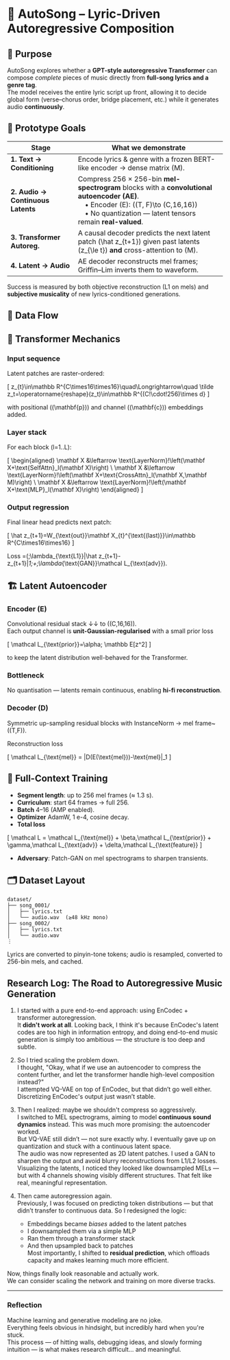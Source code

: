 # 🎵 AutoSong – Lyric-Driven Autoregressive Composition

## 🧠 Purpose  
AutoSong explores whether a **GPT-style autoregressive Transformer** can compose *complete* pieces of music directly from **full-song lyrics and a genre tag**.  
The model receives the entire lyric script up front, allowing it to decide global form (verse–chorus order, bridge placement, etc.) while it generates audio **continuously**.

## 🎯 Prototype Goals  
| Stage | What we demonstrate |
|-------|---------------------|
| **1. Text → Conditioning** | Encode lyrics & genre with a frozen BERT-like encoder → dense matrix \(M\). |
| **2. Audio → Continuous Latents** | Compress 256 × 256-bin **mel-spectrogram** blocks with a **convolutional autoencoder (AE)**.<br> • Encoder \(E\): \((T, F)\to (C,16,16)\)<br> • No quantization — latent tensors remain **real-valued**. |
| **3. Transformer Autoreg.** | A causal decoder predicts the next latent patch \(\hat z_{t+1}\) given past latents \(z_{\le t}\) **and** cross-attention to \(M\). |
| **4. Latent → Audio** | AE decoder reconstructs mel frames; Griffin–Lim inverts them to waveform. |

Success is measured by both objective reconstruction (L1 on mels) and **subjective musicality** of new lyrics-conditioned generations.

## 🔄 Data Flow


## 🧮 Transformer Mechanics

### Input sequence  
Latent patches are raster-ordered:

\[
z_{t}\in\mathbb R^{C\times16\times16}\quad\Longrightarrow\quad
\tilde z_t=\operatorname{reshape}(z_t)\in\mathbb R^{(C\!\cdot\!256)\times d}
\]

with positional \((\mathbf{p})\) and channel \((\mathbf{c})\) embeddings added.

### Layer stack  
For each block \(l=1..L\):

\[
\begin{aligned}
\mathbf X &\leftarrow \text{LayerNorm}\!\left(\mathbf X+\text{SelfAttn}_l(\mathbf X)\right) \\
\mathbf X &\leftarrow \text{LayerNorm}\!\left(\mathbf X+\text{CrossAttn}_l(\mathbf X,\mathbf M)\right) \\
\mathbf X &\leftarrow \text{LayerNorm}\!\left(\mathbf X+\text{MLP}_l(\mathbf X)\right)
\end{aligned}
\]

### Output regression  
Final linear head predicts next patch:

\[
\hat z_{t+1}=W_{\text{out}}\mathbf X_{t}^{\text{(last)}}\in\mathbb R^{C\times16\times16}
\]

Loss =\(\;\lambda_{\text{L1}}\|\hat z_{t+1}-z_{t+1}\|_1\;+\;\lambda_{\text{GAN}}\mathcal L_{\text{adv}}\).

## 🏗️ Latent Autoencoder

### Encoder \(E\)  
Convolutional residual stack ↓↓ to \((C,16,16)\).  
Each output channel is **unit-Gaussian-regularised** with a small prior loss  

\[
\mathcal L_{\text{prior}}=\alpha\; \mathbb E[z^2]
\]

to keep the latent distribution well-behaved for the Transformer.

### Bottleneck  
No quantisation — latents remain continuous, enabling **hi-fi reconstruction**.

### Decoder \(D\)  
Symmetric up-sampling residual blocks with InstanceNorm → mel frame~\((T,F)\).

Reconstruction loss  

\[
\mathcal L_{\text{mel}} = \|D(E(\text{mel}))-\text{mel}\|_1
\]

## 🚀 Full-Context Training

* **Segment length**: up to 256 mel frames (≈ 1.3 s).  
* **Curriculum**: start 64 frames → full 256.  
* **Batch** 4–16 (AMP enabled).  
* **Optimizer** AdamW, 1 e-4, cosine decay.  
* **Total loss**

\[
\mathcal L = \mathcal L_{\text{mel}} + \beta\,\mathcal L_{\text{prior}}
           + \gamma\,\mathcal L_{\text{adv}}
           + \delta\,\mathcal L_{\text{feature}}
\]

* **Adversary**: Patch-GAN on mel spectrograms to sharpen transients.

## 🗂️ Dataset Layout
```plaintext
dataset/
├── song_0001/
│   ├── lyrics.txt
│   └── audio.wav  (≥48 kHz mono)
├── song_0002/
│   ├── lyrics.txt
│   └── audio.wav
⋮
```
Lyrics are converted to pinyin-tone tokens; audio is resampled, converted to 256-bin mels, and cached.

## Research Log: The Road to Autoregressive Music Generation

1. I started with a pure end-to-end approach: using EnCodec + transformer autoregression.  
   It **didn't work at all**. Looking back, I think it's because EnCodec's latent codes are too high in information entropy, and doing end-to-end music generation is simply too ambitious — the structure is too deep and subtle.

2. So I tried scaling the problem down.  
   I thought, "Okay, what if we use an autoencoder to compress the content further, and let the transformer handle high-level composition instead?"  
   I attempted VQ-VAE on top of EnCodec, but that didn’t go well either. Discretizing EnCodec's output just wasn’t stable.

3. Then I realized: maybe we shouldn't compress so aggressively.  
   I switched to MEL spectrograms, aiming to model **continuous sound dynamics** instead. This was much more promising: the autoencoder worked.  
   But VQ-VAE still didn’t — not sure exactly why. I eventually gave up on quantization and stuck with a continuous latent space.  
   The audio was now represented as 2D latent patches. I used a GAN to sharpen the output and avoid blurry reconstructions from L1/L2 losses.  
   Visualizing the latents, I noticed they looked like downsampled MELs — but with 4 channels showing visibly different structures. That felt like real, meaningful representation.

4. Then came autoregression again.  
   Previously, I was focused on predicting token distributions — but that didn’t transfer to continuous data. So I redesigned the logic:  
   - Embeddings became *biases* added to the latent patches  
   - I downsampled them via a simple MLP  
   - Ran them through a transformer stack  
   - And then upsampled back to patches  
   Most importantly, I shifted to **residual prediction**, which offloads capacity and makes learning much more efficient.

Now, things finally look reasonable and actually work.  
We can consider scaling the network and training on more diverse tracks.

---

### Reflection

Machine learning and generative modeling are no joke.  
Everything feels obvious in hindsight, but incredibly hard when you're stuck.  
This process — of hitting walls, debugging ideas, and slowly forming intuition — is what makes research difficult… and meaningful.
